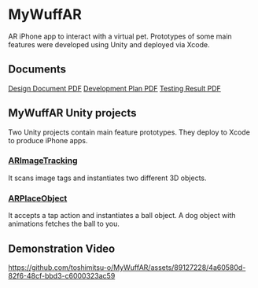 # MyWuffAR
AR iPhone app to interact with a virtual pet. Prototypes of some main features were developed using Unity and deployed via Xcode.
## Documents
[Design Document PDF](MyWuffARDesignDocument.pdf)
[Development Plan PDF](DevelopmentPlan.pdf)
[Testing Result PDF](TestingResults.pdf)
## MyWuffAR Unity projects
Two Unity projects contain main feature prototypes. They deploy to Xcode to produce iPhone apps.
### [ARImageTracking](MyWuffAR/ARImageTracking/)
It scans image tags and instantiates two different 3D objects.
### [ARPlaceObject](MyWuffAR/ARPlaceObject)
It accepts a tap action and instantiates a ball object. A dog object with animations fetches the ball to you.

## Demonstration Video
https://github.com/toshimitsu-o/MyWuffAR/assets/89127228/4a60580d-82f6-48cf-bbd3-c6000323ac59

